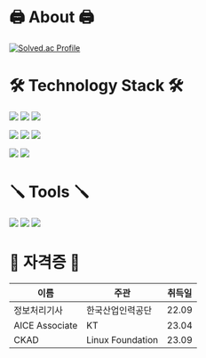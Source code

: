 # 🖨️ About 🖨️

[![Solved.ac Profile](http://mazassumnida.wtf/api/v2/generate_badge?boj=qmdlrhdfyd)](https://solved.ac/qmdlrhdfyd/)  


# 🛠️ Technology Stack 🛠️

<img src="https://img.shields.io/badge/Python-3766AB?style=flat-square&logo=Python&logoColor=white"> <img src="https://img.shields.io/badge/java-007396?style=flat-square&logo=java&logoColor=white"/> <img src="https://img.shields.io/badge/C-A8B9CC?style=flat-square&logo=C&logoColor=white"/>

<img src="https://img.shields.io/badge/Kubernetes-326CE5?style=flat-square&logo=Kubernetes&logoColor=white"> <img src="https://img.shields.io/badge/Android Studio-3DDC84?style=flat-square&logo=Android Studio&logoColor=white"> <img src="https://img.shields.io/badge/django-092E20?style=flat-square&logo=django&logoColor=white"/>
 
<img src="https://img.shields.io/badge/MariaDB-003545?style=flat-square&logo=mariaDB&logoColor=white"/> <img src="https://img.shields.io/badge/MySQL-4479A1?style=flat-square&logo=MySQL&logoColor=white"/>  


# 🪛 Tools 🪛
 
<img src="https://img.shields.io/badge/Visual Studio Code-007ACC?style=flat-square&logo=Visual Studio Code&logoColor=white"/> <img src="https://img.shields.io/badge/Google Colab-F9AB00?style=flat-square&logo=Google Colab&logoColor=white"/>
<img src="https://img.shields.io/badge/Git-F05032?style=flat-square&logo=git&logoColor=white"/>  


# 📄 자격증 📄
| 이름 | 주관 | 취득일 |
| --- | --- | ---- |
| 정보처리기사 | 한국산업인력공단 | 22.09 |
| AICE Associate | KT | 23.04 |
| CKAD | Linux Foundation | 23.09 |
